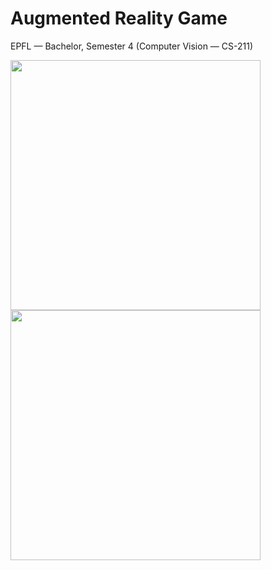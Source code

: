# Augmented Reality Game

EPFL — Bachelor, Semester 4 (Computer Vision — CS-211)

<img src="https://github.com/MatteoGiorla/augmented-reality-game/tree/master/img/demo.png" width="400">

<img src="https://github.com/MatteoGiorla/augmented-reality-game/tree/master/img/interface.png" width="400">

